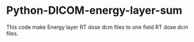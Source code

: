 # Python-DICOM-energy-layer-sum

This code make Energy layer RT dose dcm files to one field RT dose dcm files.
